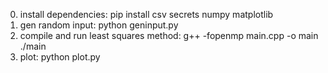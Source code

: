 0. install dependencies:
   pip install csv secrets numpy matplotlib
1. gen random input:
   python geninput.py
2. compile and run least squares method:
   g++ -fopenmp main.cpp -o main
   ./main
3. plot:
   python plot.py
